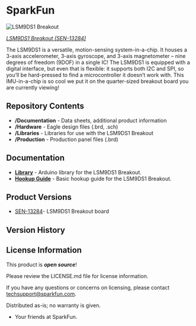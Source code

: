 SparkFun <PRODUCT NAME>
========================================

![LSM9DS1 Breakout](https://cdn.sparkfun.com//assets/parts/1/0/5/3/3/13284-02.jpg)

[*LSM9DS1 Breakout (SEN-13284)*](https://www.sparkfun.com/products/13284)

The LSM9DS1 is a versatile, motion-sensing system-in-a-chip. It houses a 3-axis accelerometer, 3-axis gyroscope, and 3-axis magnetometer – nine degrees of freedom (9DOF) in a single IC! The LSM9DS1 is equipped with a digital interface, but even that is flexible: it supports both I2C and SPI, so you’ll be hard-pressed to find a microcontroller it doesn’t work with. This IMU-in-a-chip is so cool we put it on the quarter-sized breakout board you are currently viewing!

Repository Contents
-------------------

* **/Documentation** - Data sheets, additional product information
* **/Hardware** - Eagle design files (.brd, .sch)
* **/Libraries** - Libraries for use with the LSM9DS1 Breakout
* **/Production** - Production panel files (.brd)

Documentation
--------------
* **[Library](https://github.com/sparkfun/SparkFun_LSM9DS1_Arduino_Library)** - Arduino library for the LSM9DS1 Breakout.
* **[Hookup Guide](https://learn.sparkfun.com/tutorials/lsm9ds1-breakout-hookup-guide)** - Basic hookup guide for the LSM9DS1 Breakout.

Product Versions
----------------
* [SEN-13284](https://www.sparkfun.com/products/13284)- LSM9DS1 Breakout board

Version History
---------------

License Information
-------------------

This product is _**open source**_! 

Please review the LICENSE.md file for license information. 

If you have any questions or concerns on licensing, please contact techsupport@sparkfun.com.

Distributed as-is; no warranty is given.

- Your friends at SparkFun.
